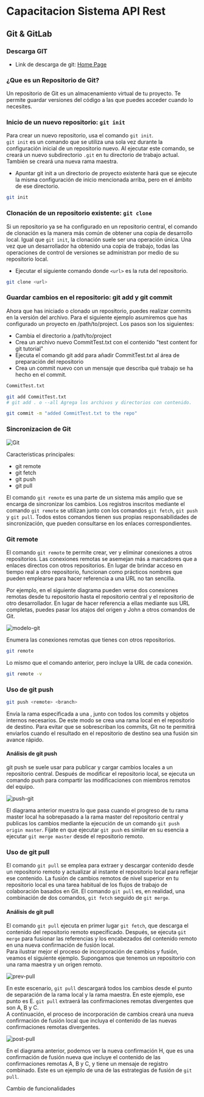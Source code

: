 # Capacitacion Sistema API Rest

## Git & GitLab

### Descarga GIT

* Link de descarga de git: [Home Page](https://git-scm.com/)

### ¿Que es un Repositorio de Git?

Un repositorio de Git es un almacenamiento virtual de tu proyecto. Te permite guardar versiones del código a las que puedes acceder cuando lo necesites.

### Inicio de un nuevo repositorio: `git init`

Para crear un nuevo repositorio, usa el comando `git init`. <br>
 `git init` es un comando que se utiliza una sola vez durante la configuración inicial de un repositorio nuevo. Al ejecutar este comando, se creará un nuevo subdirectorio `.git` en tu directorio de trabajo actual. También se creará una nueva rama maestra.

* Apuntar git init a un directorio de proyecto existente hará que se ejecute la misma configuración de inicio mencionada arriba, pero en el ámbito de ese directorio.

```sh
git init
```

### Clonación de un repositorio existente: `git clone`

Si un repositorio ya se ha configurado en un repositorio central, el comando de clonación es la manera más común de obtener una copia de desarrollo local. Igual que `git init`, la clonación suele ser una operación única. Una vez que un desarrollador ha obtenido una copia de trabajo, todas las operaciones de control de versiones se administran por medio de su repositorio local.

* Ejecutar el siguiente comando donde `<url>` es la ruta del repositorio.

```sh
git clone <url>
```

### Guardar cambios en el repositorio: git add y git commit

Ahora que has iniciado o clonado un repositorio, puedes realizar commits en la versión del archivo. Para el siguiente ejemplo asumiremos que has configurado un proyecto en /path/to/project. Los pasos son los siguientes:

* Cambia el directorio a /path/to/project
* Crea un archivo nuevo CommitTest.txt con el contenido "test content for git tutorial"
* Ejecuta el comando git add para añadir CommitTest.txt al área de preparación del repositorio
* Crea un commit nuevo con un mensaje que describa qué trabajo se ha hecho en el commit.

```sh
CommitTest.txt

git add CommitTest.txt
# git add . o --all Agrega los archivos y directorios con contenido.

git commit -m "added CommitTest.txt to the repo"
```

### Sincronizacion de Git

![Git](https://wac-cdn.atlassian.com/dam/jcr:1774e4e9-6945-4a66-9f0f-329f0bef24cb/hero.svg?cdnVersion=1287)

Caracteristicas principales:

* git remote
* git fetch
* git push
* git pull

El comando `git remote` es una parte de un sistema más amplio que se encarga de sincronizar los cambios. Los registros inscritos mediante el comando `git remote` se utilizan junto con los comandos `git fetch`, `git push` y `git pull`. Todos estos comandos tienen sus propias responsabilidades de sincronización, que pueden consultarse en los enlaces correspondientes.

### Git remote

El comando `git remote` te permite crear, ver y eliminar conexiones a otros repositorios. Las conexiones remotas se asemejan más a marcadores que a enlaces directos con otros repositorios. En lugar de brindar acceso en tiempo real a otro repositorio, funcionan como prácticos nombres que pueden emplearse para hacer referencia a una URL no tan sencilla.

Por ejemplo, en el siguiente diagrama pueden verse dos conexiones remotas desde tu repositorio hasta el repositorio central y el repositorio de otro desarrollador. En lugar de hacer referencia a ellas mediante sus URL completas, puedes pasar los atajos del origen y John a otros comandos de Git.

![modelo-git](https://wac-cdn.atlassian.com/dam/jcr:df13d351-6189-4f0b-94f0-21d3fcd66038/01.svg?cdnVersion=1287)

Enumera las conexiones remotas que tienes con otros repositorios.

```sh
git remote
```

Lo mismo que el comando anterior, pero incluye la URL de cada conexión.

```sh
git remote -v
```

### Uso de git push

```sh
git push <remote> <branch>
```

Envía la rama especificada a una , junto con todos los commits y objetos internos necesarios. De este modo se crea una rama local en el repositorio de destino. Para evitar que se sobrescriban los commits, Git no te permitirá enviarlos cuando el resultado en el repositorio de destino sea una fusión sin avance rápido.

#### Análisis de git push

git push se suele usar para publicar y cargar cambios locales a un repositorio central. Después de modificar el repositorio local, se ejecuta un comando push para compartir las modificaciones con miembros remotos del equipo.

![push-git](https://wac-cdn.atlassian.com/dam/jcr:f148974e-7d4d-4c0e-bd31-8ac5467d1e6a/04.svg?cdnVersion=1287)

El diagrama anterior muestra lo que pasa cuando el progreso de tu rama master local ha sobrepasado a la rama master del repositorio central y publicas los cambios mediante la ejecución de un comando `git push origin master`. Fíjate en que ejecutar `git push` es similar en su esencia a ejecutar `git merge master` desde el repositorio remoto.

### Uso de git pull

El comando `git pull` se emplea para extraer y descargar contenido desde un repositorio remoto y actualizar al instante el repositorio local para reflejar ese contenido. La fusión de cambios remotos de nivel superior en tu repositorio local es una tarea habitual de los flujos de trabajo de colaboración basados en Git. El comando `git pull` es, en realidad, una combinación de dos comandos, `git fetch` seguido de `git merge`.

#### Análisis de git pull

El comando `git pull` ejecuta en primer lugar `git fetch`, que descarga el contenido del repositorio remoto especificado. Después, se ejecuta `git merge` para fusionar las referencias y los encabezados del contenido remoto en una nueva confirmación de fusión local.
<br>
Para ilustrar mejor el proceso de incorporación de cambios y fusión, veamos el siguiente ejemplo. Supongamos que tenemos un repositorio con una rama maestra y un origen remoto.

![prev-pull](https://wac-cdn.atlassian.com/dam/jcr:00d011ed-03dc-440f-afc5-9b13d5e14fbf/bubble%20diagram-01.svg?cdnVersion=1287)

En este escenario, `git pull` descargará todos los cambios desde el punto de separación de la rama local y la rama maestra. En este ejemplo, ese punto es E. `git pull` extraerá las confirmaciones remotas divergentes que son A, B y C.
<br>
A continuación, el proceso de incorporación de cambios creará una nueva confirmación de fusión local que incluya el contenido de las nuevas confirmaciones remotas divergentes.

![post-pull](https://wac-cdn.atlassian.com/dam/jcr:b3a663dc-1985-40df-b0a5-c6bcbacd71af/bubble%20diagram-02.svg?cdnVersion=1287)

En el diagrama anterior, podemos ver la nueva confirmación H, que es una confirmación de fusión nueva que incluye el contenido de las confirmaciones remotas A, B y C, y tiene un mensaje de registro combinado. Este es un ejemplo de una de las estrategias de fusión de `git pull`.


Cambio de funcionalidades